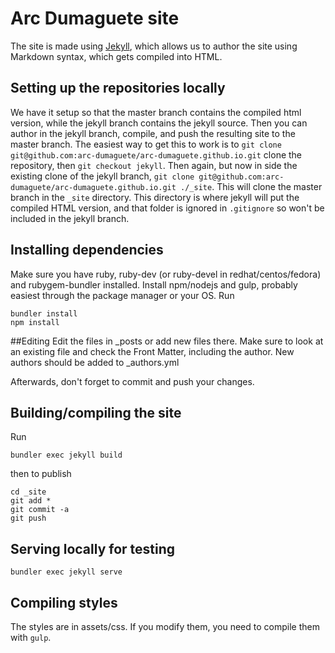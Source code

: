 # Arc Dumaguete site

The site is made using [Jekyll](https://jekyllrb.com/docs/), which allows us to author the site using Markdown syntax, which gets compiled into HTML.

## Setting up the repositories locally

We have it setup so that the master branch contains the compiled html version, while the jekyll branch contains the jekyll source.
Then you can author in the jekyll branch, compile, and push the resulting site to the master branch. The easiest way to get this to work is to `git clone git@github.com:arc-dumaguete/arc-dumaguete.github.io.git` clone the repository, then `git checkout jekyll`. Then again, but now in side the existing clone of the jekyll branch, `git clone git@github.com:arc-dumaguete/arc-dumaguete.github.io.git ./_site`. This will clone the master branch in the `_site` directory. This directory is where jekyll will put the compiled HTML version, and that folder is ignored in `.gitignore` so won't be included in the jekyll branch. 

## Installing dependencies
Make sure you have ruby, ruby-dev (or ruby-devel in redhat/centos/fedora) and rubygem-bundler installed.
Install npm/nodejs and gulp, probably easiest through the package manager or your OS.
Run
```
bundler install
npm install
```

##Editing
Edit the files in _posts or add new files there. Make sure to look at an existing file and check the Front Matter, including the author.
New authors should be added to _authors.yml

Afterwards, don't forget to commit and push your changes.

## Building/compiling the site
Run
```
bundler exec jekyll build
```
then to publish
```
cd _site
git add *
git commit -a
git push
```

## Serving locally for testing
```
bundler exec jekyll serve
```


## Compiling styles
The styles are in assets/css. If you modify them, you need to compile them with `gulp`.
